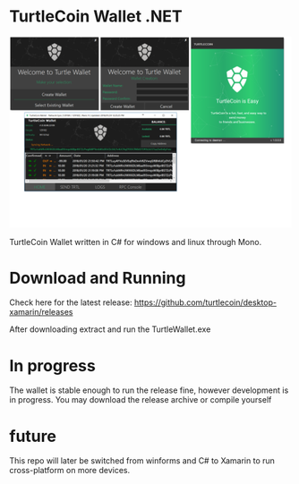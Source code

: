 # TurtleCoin Wallet .NET

![Wallet Image](./tw_gh.png)

TurtleCoin Wallet written in C# for windows and linux through Mono.

# Download and Running

Check here for the latest release: 
https://github.com/turtlecoin/desktop-xamarin/releases

After downloading extract and run the TurtleWallet.exe


# In progress

The wallet is stable enough to run the release fine, however development is in progress. You may download the release archive or compile yourself

# future

This repo will later be switched from winforms and C# to Xamarin to run cross-platform on more devices.
